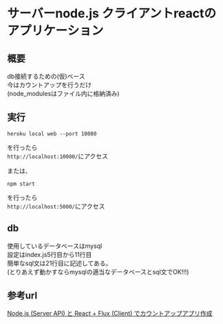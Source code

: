 # サーバーnode.js クライアントreactのアプリケーション

## 概要

db接続するための(仮)ベース<br>
今はカウントアップを行うだけ<br>
(node_modulesはファイル内に格納済み)

## 実行

```
heroku local web --port 10080
```
を行ったら<br>
`http://localhost:10080/`にアクセス<br>

または、<br>

```
npm start
```
を行ったら<br>
`http://localhost:5000/`にアクセス

## db

使用しているデータベースはmysql<br>
設定はindex.js5行目から11行目<br>
簡単なsql文は21行目に記述してある。<br>
(とりあえず動かすならmysqlの適当なデータベースとsql文でOK!!!)


## 参考url

[Node.js (Server API) と React + Flux (Client) でカウントアップアプリ作成](https://www.saintsouth.net/blog/tutorial-nodejs-react-flux/)
